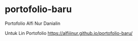 # portofolio-baru
Portofolio Alfi Nur Danialin


Untuk Lin Portofolio
https://alfiiinur.github.io/portofolio-baru/
